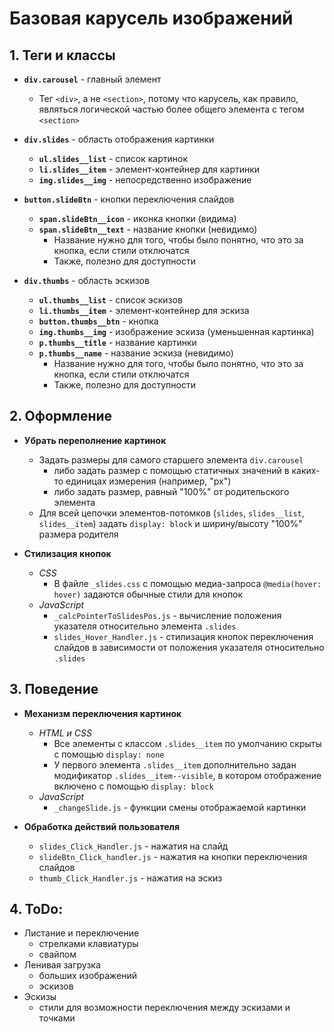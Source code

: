 # Базовая карусель изображений
## 1. Теги и классы
- **`div.carousel`** - главный элемент
  - Тег `<div>`, а не `<section>`, потому что карусель, как правило, являться логической частью более общего элемента с тегом `<section>`

- **`div.slides`** - область отображения картинки
  - **`ul.slides__list`** - список картинок
  - **`li.slides__item`** - элемент-контейнер для картинки
  - **`img.slides__img`** - непосредственно изображение

- **`button.slideBtn`** - кнопки переключения слайдов
  - **`span.slideBtn__icon`** - иконка кнопки (видима)
  - **`span.slideBtn__text`** - название кнопки (невидимо)
    - Название нужно для того, чтобы было понятно, что это за кнопка, если стили отключатся
    - Также, полезно для доступности

- **`div.thumbs`** - область эскизов
  - **`ul.thumbs__list`** - список эскизов
  - **`li.thumbs__item`** - элемент-контейнер для эскиза
  - **`button.thumbs__btn`** - кнопка
  - **`img.thumbs__img`** - изображение эскиза (уменьшенная картинка)
  - **`p.thumbs__title`** - название картинки
  - **`p.thumbs__name`** - название эскиза (невидимо)
    - Название нужно для того, чтобы было понятно, что это за кнопка, если стили отключатся
    - Также, полезно для доступности

<!-- ## Черновик -->
<!-- - **`div.slides__text`** - блок для названия и описания картинки
- **`h4.slides__title`** - название картинки
- **`p.slides__desc`** - описание картинки -->


## 2. Оформление
- **Убрать переполнение картинок**
  - Задать размеры для самого старшего элемента `div.carousel`
    - либо задать размер с помощью статичных значений в каких-то единицах измерения (например, "px")
    - либо задать размер, равный "100%" от родительского элемента
  - Для всей цепочки элементов-потомков (`slides`, `slides__list`, `slides__item`) задать `display: block` и ширину/высоту "100%" размера родителя

- **Стилизация кнопок**
  - *CSS*
    - В файле `_slides.css` с помощью медиа-запроса `@media(hover: hover)` задаются обычные стили для кнопок
  - *JavaScript*
    - `_calcPointerToSlidesPos.js` - вычисление положения указателя относительно элемента `.slides`
    - `slides_Hover_Handler.js` - стилизация кнопок переключения слайдов в зависимости от положения указателя относительно `.slides`


## 3. Поведение
- **Механизм переключения картинок**
  - *HTML и CSS*
    - Все элементы с классом `.slides__item` по умолчанию скрыты с помощью `display: none`
    - У первого элемента `.slides__item` дополнительно задан модификатор `.slides__item--visible`, в котором отображение включено с помощью `display: block`
  - *JavaScript*
    - `_changeSlide.js` - функции смены отображаемой картинки

- **Обработка действий пользователя**
  - `slides_Click_Handler.js` - нажатия на слайд
  - `slideBtn_Click_handler.js` - нажатия на кнопки переключения слайдов
  - `thumb_Click_Handler.js` - нажатия на эскиз


## 4. ToDo:
- Листание и переключение
  - стрелками клавиатуры
  - свайпом
- Ленивая загрузка
  - больших изображений
  - эскизов
- Эскизы
  - стили для возможности переключения между эскизами и точками